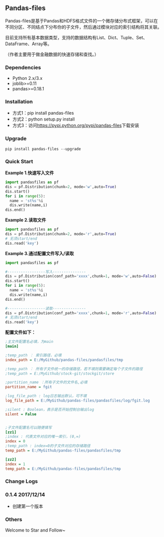 ## Pandas-files

Pandas-files是基于Pandas和HDFS格式文件的一个微存储分布式框架，可以在不同分区、不同结点下分布你的子文件，然后通过模块对应的索引结构将其关联。

目前支持所有基本数据类型，支持的数据结构有List、Dict、Tuple、Set、DataFrame、Array等。

（作者主要用于做金融数据的快速存储和查找。）

### Dependencies

- Python 2.x/3.x
- joblib>=0.11
- pandas>=0.18.1

### Installation

- 方式1：pip install pandas-files
- 方式2：python setup.py install
- 方式3：访问<https://pypi.python.org/pypi/pandas-files>下载安装

### Upgrade

```shell
pip install pandas-files --upgrade
```

### Quick Start

**Example 1.快速写入文件**

```python
import pandasfiles as pf
dis = pf.Distribution(chunk=2, mode='w',auto=True)
dis.start()
for i in range(5):
  name = 'st%s'%i
  dis.write(name,i)
dis.end()
```

**Example 2.读取文件**

```python
import pandasfiles as pf
dis = pf.Distribution(chunk=2, mode='r',auto=True)
# 无须start/end
dis.read('key')
```

**Example 3.通过配置文件写入/读取**

```python
import pandasfiles as pf

#-----------------写入---------------
dis = pf.Distribution(conf_path='xxxx',chunk=1, mode='w',auto=False)
dis.start()
for i in range(5):
  name = 'st%s'%i
  dis.write(name,i)
dis.end()

#-----------------读取---------------
dis = pf.Distribution(conf_path='xxxx',chunk=1, mode='r',auto=False)
# 无须start/end
dis.read('key')
```

**配置文件如下：**

```ini
;主文件配置名必填，为main
[main]

;temp_path ： 索引路径，必填
index_path = E:/MyGithub/pandas-files/pandasfiles/tmp

;temp_path ： 所有子文件统一的存储路径，若不填则需要确定每个子文件的路径
;temp_path = E:/MyGithub/stock-git/stockgit/store

;partition_name ：所有子文件的文件名,必填
partition_name = fgit

;log_file_path : log日志输出默认，可不填
log_file_path = E:/MyGithub/pandas-files/pandasfiles/log/fgit.log

;silent : Boolean，表示是否开始控制台输出log
silent = False


;子文件配置名可以随便填写
[zz1]
;index : 代表文件对应的唯一索引，(0,∞)
index = 0
;temp_path : index=0的子文件对应的存储路径
temp_path = E:/MyGithub/pandas-files/pandasfiles/tmp

[zz2]
index = 1
temp_path = E:/MyGithub/pandas-files/pandasfiles/tmp
```

### Change Logs

### 0.1.4 2017/12/14

- 创建第一个版本

### Others

Welcome to Star and Follow~